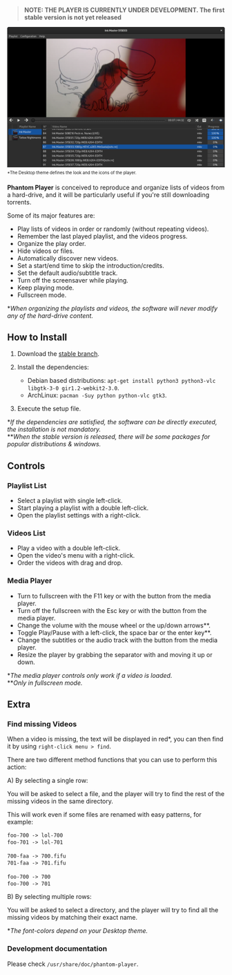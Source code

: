 
> **NOTE: THE PLAYER IS CURRENTLY UNDER DEVELOPMENT. The first stable version is not yet released**


![Player Window](https://github.com/rsm-gh/phantom-player/blob/master/usr/share/doc/phantom-player/preview.png)  
<sub><sup>*The Desktop theme defines the look and the icons of the player.</sup></sub>

**Phantom Player** is conceived to reproduce and organize lists of videos from a hard-drive,
and it will be particularly useful if you're still downloading torrents.

Some of its major features are:

+ Play lists of videos in order or randomly (without repeating videos).
+ Remember the last played playlist, and the videos progress.
+ Organize the play order.
+ Hide videos or files.
+ Automatically discover new videos.
+ Set a start/end time to skip the introduction/credits.
+ Set the default audio/subtitle track.
+ Turn off the screensaver while playing.
+ Keep playing mode.
+ Fullscreen mode.

**When organizing the playlists and videos, the software will never modify 
any of the hard-drive content.*

## How to Install

1. Download the [stable branch](https://github.com/rsm-gh/phantom-player/archive/master.zip).
2. Install the dependencies:
    * Debian based distributions: `apt-get install python3 python3-vlc libgtk-3-0 gir1.2-webkit2-3.0`.
    * ArchLinux: `pacman -Suy python python-vlc gtk3`.

3. Execute the setup file.

**If the dependencies are satisfied, the software can be directly executed, the installation is not mandatory.*  
***When the stable version is released, there will be some packages for popular distributions & windows.* 

## Controls

### Playlist List
+ Select a playlist with single left-click.
+ Start playing a playlist with a double left-click.
+ Open the playlist settings with a right-click.

### Videos List
+ Play a video with a double left-click.
+ Open the video's menu with a right-click.
+ Order the videos with drag and drop.

### Media Player
+ Turn to fullscreen with the F11 key or with the button from the media player.
+ Turn off the fullscreen with the Esc key or with the button from the media player.
+ Change the volume with the mouse wheel or the up/down arrows**.
+ Toggle Play/Pause with a left-click, the space bar or the enter key**.
+ Change the subtitles or the audio track with the button from the media player.
+ Resize the player by grabbing the separator with and moving it up or down.

**The media player controls only work if a video is loaded.*  
***Only in fullscreen mode.*  

## Extra
### Find missing Videos

When a video is missing, the text will be displayed in red*, 
you can then find it by using `right-click menu > find`.

There are two different method functions that you can use to perform this action:

A) By selecting a single row:
	
You will be asked to select a file, and the player will try to find the rest of the 
missing videos in the same directory.

This will work even if some files are renamed with easy patterns, for example:

```
foo-700 -> lol-700
foo-701 -> lol-701

700-faa -> 700.fifu
701-faa -> 701.fifu

foo-700 -> 700
foo-700 -> 701
```
				
B) By selecting multiple rows:
	
You will be asked to select a directory, and the player will try to find all the missing videos 
by matching their exact name.

**The font-colors depend on your Desktop theme.*

### Development documentation

Please check `/usr/share/doc/phantom-player`.